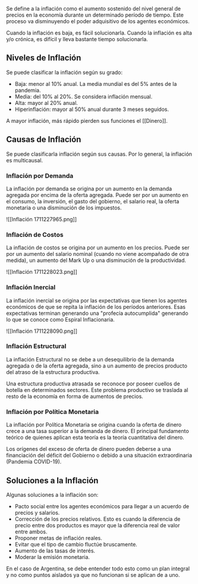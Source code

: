 Se define a la inflación como el aumento sostenido del nivel general de precios en la economía durante un determinado período de tiempo. Este proceso va disminuyendo el poder adquisitivo de los agentes económicos.

Cuando la inflación es baja, es fácil solucionarla. Cuando la inflación es alta y/o crónica, es difícil y lleva bastante tiempo solucionarla.

## Niveles de Inflación

Se puede clasificar la inflación según su grado:

- Baja: menor al 10% anual. La media mundial es del 5% antes de la pandemia.
- Media: del 10% al 20%. Se considera inflación mensual.
- Alta: mayor al 20% anual.
- Hiperinflación: mayor al 50% anual durante 3 meses seguidos.

A mayor inflación, más rápido pierden sus funciones el [[Dinero]].

## Causas de Inflación

Se puede clasificarla inflación según sus causas. Por lo general, la inflación es multicausal.

### Inflación por Demanda

La inflación por demanda se origina por un aumento en la demanda agregada por encima de la oferta agregada. Puede ser por un aumento en el consumo, la inversión, el gasto del gobierno, el salario real, la oferta monetaria o una disminución de los impuestos.

![[Inflación 1711227965.png]]

### Inflación de Costos

La inflación de costos se origina por un aumento en los precios. Puede ser por un aumento del salario nominal (cuando no viene acompañado de otra medida), un aumento del Mark Up o una disminución de la productividad.

![[Inflación 1711228023.png]]

### Inflación Inercial

La inflación inercial se origina por las expectativas que tienen los agentes económicos de que se repita la inflación de los períodos anteriores. Esas expectativas terminan generando una "profecía autocumplida" generando lo que se conoce como Espiral Inflacionaria.

![[Inflación 1711228090.png]]

### Inflación Estructural

La inflación Estructural no se debe a un desequilibrio de la demanda agregada o de la oferta agregada, sino a un aumento de precios producto del atraso de la estructura productiva.

Una estructura productiva atrasada se reconoce por poseer cuellos de botella en determinados sectores. Este problema productivo se traslada al resto de la economía en forma de aumentos de precios.

### Inflación por Política Monetaria

La inflación por Política Monetaria se origina cuando la oferta de dinero crece a una tasa superior a la demanda de dinero. El principal fundamento teórico de quienes aplican esta teoría es la teoría cuantitativa del dinero.

Los orígenes del exceso de oferta de dinero pueden deberse a una financiación del déficit del Gobierno o debido a una situación extraordinaria (Pandemia COVID-19).

## Soluciones a la Inflación

Algunas soluciones a la inflación son:

- Pacto social entre los agentes económicos para llegar a un acuerdo de precios y salarios.
- Corrección de los precios relativos. Esto es cuando la diferencia de precio entre dos productos es mayor que la diferencia real de valor entre ambos.
- Proponer metas de inflación reales.
- Evitar que el tipo de cambio fluctúe bruscamente.
- Aumento de las tasas de interés.
- Moderar la emisión monetaria.

En el caso de Argentina, se debe entender todo esto como un plan integral y no como puntos aislados ya que no funcionan si se aplican de a uno.
